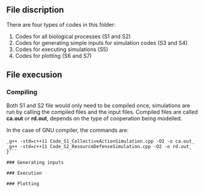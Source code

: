 ## File discription

There are four types of codes in this folder:

1. Codes for all biological processes (S1 and S2)
2. Codes for generating simple inputs for simulation codes (S3 and S4)
3. Codes for executing simulations (S5)
4. Codes for plotting (S6 and S7)

## File execusion

### Compiling
Both S1 and S2 file would only need to be compiled once, simulations are run by calling the compiled files and the input files. Compiled files are called __ca.out__ or __rd.out__, depends on the type of cooperation being modelled. 

In the case of GNU compiler, the commands are:

```{
_g++ -std=c++11 Code_S1_CollectiveActionSimulation.cpp -O2 -o ca.out_
_g++ -std=c++11 Code_S2_ResourceDefenseSimulation.cpp -O2 -o rd.out_
}```

### Generating inputs

### Execution

### Plotting
